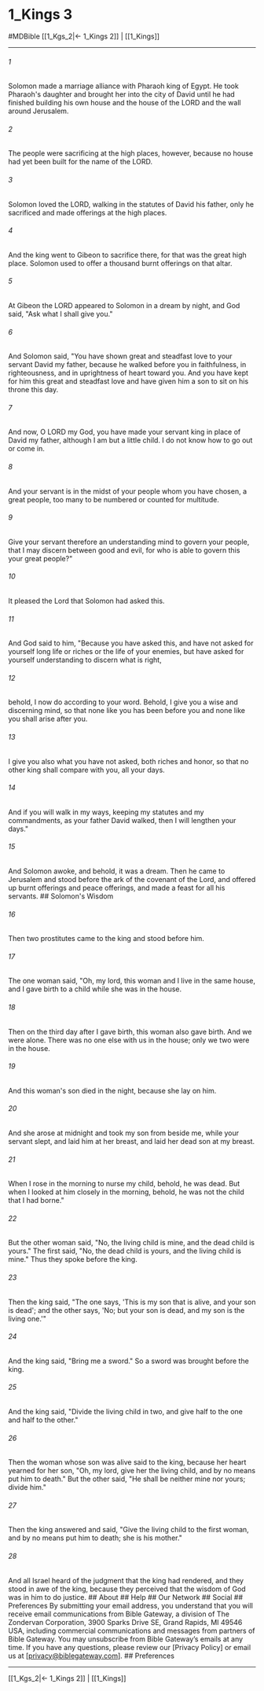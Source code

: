 # 1_Kings 3
#MDBible
[[1_Kgs_2|← 1_Kings 2]] | [[1_Kings]]

***


###### 1 
Solomon made a marriage alliance with Pharaoh king of Egypt. He took Pharaoh's daughter and brought her into the city of David until he had finished building his own house and the house of the LORD and the wall around Jerusalem. 

###### 2 
The people were sacrificing at the high places, however, because no house had yet been built for the name of the LORD. 

###### 3 
Solomon loved the LORD, walking in the statutes of David his father, only he sacrificed and made offerings at the high places. 

###### 4 
And the king went to Gibeon to sacrifice there, for that was the great high place. Solomon used to offer a thousand burnt offerings on that altar. 

###### 5 
At Gibeon the LORD appeared to Solomon in a dream by night, and God said, "Ask what I shall give you." 

###### 6 
And Solomon said, "You have shown great and steadfast love to your servant David my father, because he walked before you in faithfulness, in righteousness, and in uprightness of heart toward you. And you have kept for him this great and steadfast love and have given him a son to sit on his throne this day. 

###### 7 
And now, O LORD my God, you have made your servant king in place of David my father, although I am but a little child. I do not know how to go out or come in. 

###### 8 
And your servant is in the midst of your people whom you have chosen, a great people, too many to be numbered or counted for multitude. 

###### 9 
Give your servant therefore an understanding mind to govern your people, that I may discern between good and evil, for who is able to govern this your great people?" 

###### 10 
It pleased the Lord that Solomon had asked this. 

###### 11 
And God said to him, "Because you have asked this, and have not asked for yourself long life or riches or the life of your enemies, but have asked for yourself understanding to discern what is right, 

###### 12 
behold, I now do according to your word. Behold, I give you a wise and discerning mind, so that none like you has been before you and none like you shall arise after you. 

###### 13 
I give you also what you have not asked, both riches and honor, so that no other king shall compare with you, all your days. 

###### 14 
And if you will walk in my ways, keeping my statutes and my commandments, as your father David walked, then I will lengthen your days." 

###### 15 
And Solomon awoke, and behold, it was a dream. Then he came to Jerusalem and stood before the ark of the covenant of the Lord, and offered up burnt offerings and peace offerings, and made a feast for all his servants. ## Solomon's Wisdom 

###### 16 
Then two prostitutes came to the king and stood before him. 

###### 17 
The one woman said, "Oh, my lord, this woman and I live in the same house, and I gave birth to a child while she was in the house. 

###### 18 
Then on the third day after I gave birth, this woman also gave birth. And we were alone. There was no one else with us in the house; only we two were in the house. 

###### 19 
And this woman's son died in the night, because she lay on him. 

###### 20 
And she arose at midnight and took my son from beside me, while your servant slept, and laid him at her breast, and laid her dead son at my breast. 

###### 21 
When I rose in the morning to nurse my child, behold, he was dead. But when I looked at him closely in the morning, behold, he was not the child that I had borne." 

###### 22 
But the other woman said, "No, the living child is mine, and the dead child is yours." The first said, "No, the dead child is yours, and the living child is mine." Thus they spoke before the king. 

###### 23 
Then the king said, "The one says, 'This is my son that is alive, and your son is dead'; and the other says, 'No; but your son is dead, and my son is the living one.'" 

###### 24 
And the king said, "Bring me a sword." So a sword was brought before the king. 

###### 25 
And the king said, "Divide the living child in two, and give half to the one and half to the other." 

###### 26 
Then the woman whose son was alive said to the king, because her heart yearned for her son, "Oh, my lord, give her the living child, and by no means put him to death." But the other said, "He shall be neither mine nor yours; divide him." 

###### 27 
Then the king answered and said, "Give the living child to the first woman, and by no means put him to death; she is his mother." 

###### 28 
And all Israel heard of the judgment that the king had rendered, and they stood in awe of the king, because they perceived that the wisdom of God was in him to do justice. ## About ## Help ## Our Network ## Social ## Preferences By submitting your email address, you understand that you will receive email communications from Bible Gateway, a division of The Zondervan Corporation, 3900 Sparks Drive SE, Grand Rapids, MI 49546 USA, including commercial communications and messages from partners of Bible Gateway. You may unsubscribe from Bible Gateway&rsquo;s emails at any time. If you have any questions, please review our [Privacy Policy] or email us at [privacy@biblegateway.com]. ## Preferences

***

[[1_Kgs_2|← 1_Kings 2]] | [[1_Kings]]
